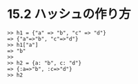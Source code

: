 # 15.2 ハッシュの作り方

```
>> h1 = {"a" => "b", "c" => "d"}
=> {"a"=>"b", "c"=>"d"}
>> h1["a"]
=> "b"
>> 
>> h2 = {a: "b", c: "d"}
=> {:a=>"b", :c=>"d"}
>> h2
```

